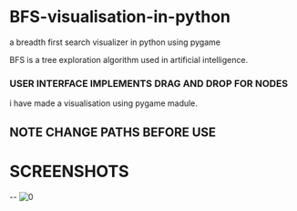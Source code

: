 # BFS-visualisation-in-python
a breadth first search visualizer in python using pygame

BFS is a tree exploration algorithm used in artificial intelligence. 
### USER INTERFACE IMPLEMENTS DRAG AND DROP FOR NODES

i have made a visualisation using pygame madule. 

## NOTE CHANGE PATHS BEFORE USE

# SCREENSHOTS
--
![0](https://user-images.githubusercontent.com/89011337/220170907-d1733849-0e86-4c28-ac81-f298ca4b54f6.png)

